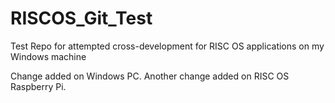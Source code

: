 # RISCOS_Git_Test
Test Repo for attempted cross-development for RISC OS applications on my Windows machine

Change added on Windows PC.
Another change added on RISC OS Raspberry Pi.